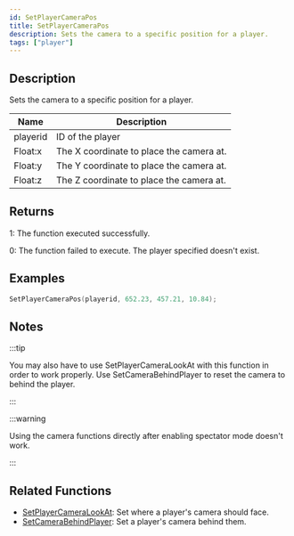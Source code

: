 ```yaml
---
id: SetPlayerCameraPos
title: SetPlayerCameraPos
description: Sets the camera to a specific position for a player.
tags: ["player"]
---
```


## Description

Sets the camera to a specific position for a player.

| Name     | Description                              |
| -------- | ---------------------------------------- |
| playerid | ID of the player                         |
| Float:x  | The X coordinate to place the camera at. |
| Float:y  | The Y coordinate to place the camera at. |
| Float:z  | The Z coordinate to place the camera at. |

## Returns

1: The function executed successfully.

0: The function failed to execute. The player specified doesn't exist.

## Examples

```c
SetPlayerCameraPos(playerid, 652.23, 457.21, 10.84);
```

## Notes

:::tip

You may also have to use SetPlayerCameraLookAt with this function in order to work properly.
Use SetCameraBehindPlayer to reset the camera to behind the player.

:::

:::warning

Using the camera functions directly after enabling spectator mode doesn't work.

:::

## Related Functions

- [SetPlayerCameraLookAt](SetPlayerCameraLookAt.md): Set where a player's camera should face.
- [SetCameraBehindPlayer](SetCameraBehindPlayer.md): Set a player's camera behind them.
